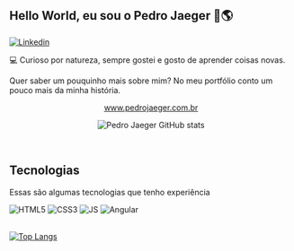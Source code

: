 ## Hello World, eu sou o Pedro Jaeger 👋🌎

[![Linkedin](https://img.shields.io/badge/LinkedIn-0077B5?style=for-the-badge&logo=linkedin&logoColor=white)](https://www.linkedin.com/in/pedro-jaeger-79b65593/)

💻 Curioso por natureza, sempre gostei e gosto de aprender coisas novas.

Quer saber um pouquinho mais sobre mim? No meu portfólio conto um pouco mais da minha história.

<div align="center">

<a href="https://www.pedrojaeger.com.br"> www.pedrojaeger.com.br</a>

![Pedro Jaeger GitHub stats](https://github-readme-stats.vercel.app/api?username=pedrojaeger&show_icons=true&theme=gruvbox)

</div>



<br>

## Tecnologias

Essas são algumas tecnologias que tenho experiência



<div>
    <img alt="HTML5" src="https://img.shields.io/badge/HTML5-E34F26?style=for-the-badge&logo=html5&logoColor=white">
    <img alt="CSS3" src="https://img.shields.io/badge/CSS3-1572B6?style=for-the-badge&logo=css3&logoColor=white">
    <img alt="JS" src="https://img.shields.io/badge/JavaScript-F7DF1E?style=for-the-badge&logo=javascript&logoColor=black">
    <img alt="Angular" src="https://img.shields.io/badge/Angular-DD0031?style=for-the-badge&logo=angular&logoColor=white">
</div>

<br>

[![Top Langs](https://github-readme-stats.vercel.app/api/top-langs/?username=pedrojaeger&layout=compact)](https://github.com/anuraghazra/github-readme-stats)

